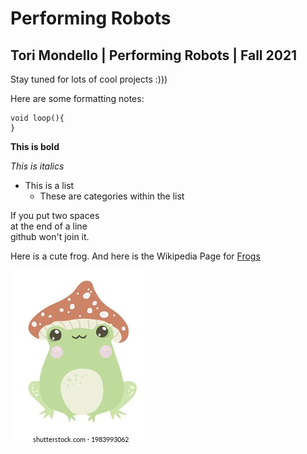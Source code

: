 # Performing Robots

## Tori Mondello | Performing Robots | Fall 2021

Stay tuned for lots of cool projects :)))

Here are some formatting notes: 

````
void loop(){
}
````
**This is bold**

*This is italics*

- This is a list
  - These are categories within the list

If you put two spaces  
at the end of a line  
github won't join it.  

Here is a cute frog. And here is the Wikipedia Page for [Frogs](https://en.wikipedia.org/wiki/Frog)

![](media/cutefrog.jpg)





